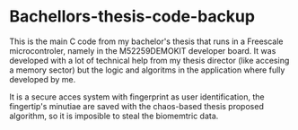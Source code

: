 # Bachellors-thesis-code-backup

This is the main C code from my bachelor's thesis that runs in a Freescale microcontroler, namely in the M52259DEMOKIT developer board. It was developed with a lot of technical help from my thesis director (like accesing a memory sector) but the logic and algoritms in the application where fully developed by me.

It is a secure acces system with fingerprint as user identification, the fingertip's minutiae are saved with the chaos-based thesis proposed algorithm, so it is imposible to steal the biomemtric data.

